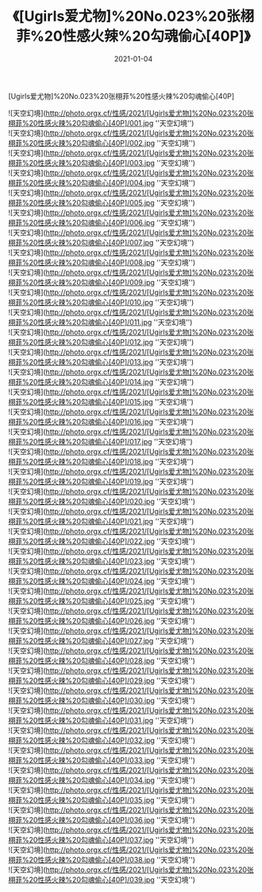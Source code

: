 ﻿---
layout: post
title: 《[Ugirls爱尤物]%20No.023%20张栩菲%20性感火辣%20勾魂偷心[40P]》
date: 2021-01-04
img: http://photo.orgx.cf/性感/2021/[Ugirls爱尤物]%20No.023%20张栩菲%20性感火辣%20勾魂偷心[40P]/000.jpg
tags: [美女,性感,泳衣]
---

[Ugirls爱尤物]%20No.023%20张栩菲%20性感火辣%20勾魂偷心[40P]



![天空幻境](http://photo.orgx.cf/性感/2021/[Ugirls爱尤物]%20No.023%20张栩菲%20性感火辣%20勾魂偷心[40P]/001.jpg ''天空幻境'')<br>
![天空幻境](http://photo.orgx.cf/性感/2021/[Ugirls爱尤物]%20No.023%20张栩菲%20性感火辣%20勾魂偷心[40P]/002.jpg ''天空幻境'')<br>
![天空幻境](http://photo.orgx.cf/性感/2021/[Ugirls爱尤物]%20No.023%20张栩菲%20性感火辣%20勾魂偷心[40P]/003.jpg ''天空幻境'')<br>
![天空幻境](http://photo.orgx.cf/性感/2021/[Ugirls爱尤物]%20No.023%20张栩菲%20性感火辣%20勾魂偷心[40P]/004.jpg ''天空幻境'')<br>
![天空幻境](http://photo.orgx.cf/性感/2021/[Ugirls爱尤物]%20No.023%20张栩菲%20性感火辣%20勾魂偷心[40P]/005.jpg ''天空幻境'')<br>
![天空幻境](http://photo.orgx.cf/性感/2021/[Ugirls爱尤物]%20No.023%20张栩菲%20性感火辣%20勾魂偷心[40P]/006.jpg ''天空幻境'')<br>
![天空幻境](http://photo.orgx.cf/性感/2021/[Ugirls爱尤物]%20No.023%20张栩菲%20性感火辣%20勾魂偷心[40P]/007.jpg ''天空幻境'')<br>
![天空幻境](http://photo.orgx.cf/性感/2021/[Ugirls爱尤物]%20No.023%20张栩菲%20性感火辣%20勾魂偷心[40P]/008.jpg ''天空幻境'')<br>
![天空幻境](http://photo.orgx.cf/性感/2021/[Ugirls爱尤物]%20No.023%20张栩菲%20性感火辣%20勾魂偷心[40P]/009.jpg ''天空幻境'')<br>
![天空幻境](http://photo.orgx.cf/性感/2021/[Ugirls爱尤物]%20No.023%20张栩菲%20性感火辣%20勾魂偷心[40P]/010.jpg ''天空幻境'')<br>
![天空幻境](http://photo.orgx.cf/性感/2021/[Ugirls爱尤物]%20No.023%20张栩菲%20性感火辣%20勾魂偷心[40P]/011.jpg ''天空幻境'')<br>
![天空幻境](http://photo.orgx.cf/性感/2021/[Ugirls爱尤物]%20No.023%20张栩菲%20性感火辣%20勾魂偷心[40P]/012.jpg ''天空幻境'')<br>
![天空幻境](http://photo.orgx.cf/性感/2021/[Ugirls爱尤物]%20No.023%20张栩菲%20性感火辣%20勾魂偷心[40P]/013.jpg ''天空幻境'')<br>
![天空幻境](http://photo.orgx.cf/性感/2021/[Ugirls爱尤物]%20No.023%20张栩菲%20性感火辣%20勾魂偷心[40P]/014.jpg ''天空幻境'')<br>
![天空幻境](http://photo.orgx.cf/性感/2021/[Ugirls爱尤物]%20No.023%20张栩菲%20性感火辣%20勾魂偷心[40P]/015.jpg ''天空幻境'')<br>
![天空幻境](http://photo.orgx.cf/性感/2021/[Ugirls爱尤物]%20No.023%20张栩菲%20性感火辣%20勾魂偷心[40P]/016.jpg ''天空幻境'')<br>
![天空幻境](http://photo.orgx.cf/性感/2021/[Ugirls爱尤物]%20No.023%20张栩菲%20性感火辣%20勾魂偷心[40P]/017.jpg ''天空幻境'')<br>
![天空幻境](http://photo.orgx.cf/性感/2021/[Ugirls爱尤物]%20No.023%20张栩菲%20性感火辣%20勾魂偷心[40P]/018.jpg ''天空幻境'')<br>
![天空幻境](http://photo.orgx.cf/性感/2021/[Ugirls爱尤物]%20No.023%20张栩菲%20性感火辣%20勾魂偷心[40P]/019.jpg ''天空幻境'')<br>
![天空幻境](http://photo.orgx.cf/性感/2021/[Ugirls爱尤物]%20No.023%20张栩菲%20性感火辣%20勾魂偷心[40P]/020.jpg ''天空幻境'')<br>
![天空幻境](http://photo.orgx.cf/性感/2021/[Ugirls爱尤物]%20No.023%20张栩菲%20性感火辣%20勾魂偷心[40P]/021.jpg ''天空幻境'')<br>
![天空幻境](http://photo.orgx.cf/性感/2021/[Ugirls爱尤物]%20No.023%20张栩菲%20性感火辣%20勾魂偷心[40P]/022.jpg ''天空幻境'')<br>
![天空幻境](http://photo.orgx.cf/性感/2021/[Ugirls爱尤物]%20No.023%20张栩菲%20性感火辣%20勾魂偷心[40P]/023.jpg ''天空幻境'')<br>
![天空幻境](http://photo.orgx.cf/性感/2021/[Ugirls爱尤物]%20No.023%20张栩菲%20性感火辣%20勾魂偷心[40P]/024.jpg ''天空幻境'')<br>
![天空幻境](http://photo.orgx.cf/性感/2021/[Ugirls爱尤物]%20No.023%20张栩菲%20性感火辣%20勾魂偷心[40P]/025.jpg ''天空幻境'')<br>
![天空幻境](http://photo.orgx.cf/性感/2021/[Ugirls爱尤物]%20No.023%20张栩菲%20性感火辣%20勾魂偷心[40P]/026.jpg ''天空幻境'')<br>
![天空幻境](http://photo.orgx.cf/性感/2021/[Ugirls爱尤物]%20No.023%20张栩菲%20性感火辣%20勾魂偷心[40P]/027.jpg ''天空幻境'')<br>
![天空幻境](http://photo.orgx.cf/性感/2021/[Ugirls爱尤物]%20No.023%20张栩菲%20性感火辣%20勾魂偷心[40P]/028.jpg ''天空幻境'')<br>
![天空幻境](http://photo.orgx.cf/性感/2021/[Ugirls爱尤物]%20No.023%20张栩菲%20性感火辣%20勾魂偷心[40P]/029.jpg ''天空幻境'')<br>
![天空幻境](http://photo.orgx.cf/性感/2021/[Ugirls爱尤物]%20No.023%20张栩菲%20性感火辣%20勾魂偷心[40P]/030.jpg ''天空幻境'')<br>
![天空幻境](http://photo.orgx.cf/性感/2021/[Ugirls爱尤物]%20No.023%20张栩菲%20性感火辣%20勾魂偷心[40P]/031.jpg ''天空幻境'')<br>
![天空幻境](http://photo.orgx.cf/性感/2021/[Ugirls爱尤物]%20No.023%20张栩菲%20性感火辣%20勾魂偷心[40P]/032.jpg ''天空幻境'')<br>
![天空幻境](http://photo.orgx.cf/性感/2021/[Ugirls爱尤物]%20No.023%20张栩菲%20性感火辣%20勾魂偷心[40P]/033.jpg ''天空幻境'')<br>
![天空幻境](http://photo.orgx.cf/性感/2021/[Ugirls爱尤物]%20No.023%20张栩菲%20性感火辣%20勾魂偷心[40P]/034.jpg ''天空幻境'')<br>
![天空幻境](http://photo.orgx.cf/性感/2021/[Ugirls爱尤物]%20No.023%20张栩菲%20性感火辣%20勾魂偷心[40P]/035.jpg ''天空幻境'')<br>
![天空幻境](http://photo.orgx.cf/性感/2021/[Ugirls爱尤物]%20No.023%20张栩菲%20性感火辣%20勾魂偷心[40P]/036.jpg ''天空幻境'')<br>
![天空幻境](http://photo.orgx.cf/性感/2021/[Ugirls爱尤物]%20No.023%20张栩菲%20性感火辣%20勾魂偷心[40P]/037.jpg ''天空幻境'')<br>
![天空幻境](http://photo.orgx.cf/性感/2021/[Ugirls爱尤物]%20No.023%20张栩菲%20性感火辣%20勾魂偷心[40P]/038.jpg ''天空幻境'')<br>
![天空幻境](http://photo.orgx.cf/性感/2021/[Ugirls爱尤物]%20No.023%20张栩菲%20性感火辣%20勾魂偷心[40P]/039.jpg ''天空幻境'')<br>